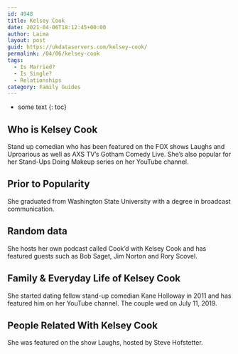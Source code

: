 ```yaml
---
id: 4948
title: Kelsey Cook
date: 2021-04-06T18:12:45+00:00
author: Laima
layout: post
guid: https://ukdataservers.com/kelsey-cook/
permalink: /04/06/kelsey-cook
tags:
  - Is Married?
  - Is Single?
  - Relationships
category: Family Guides
---
```


* some text
{: toc}


## Who is Kelsey Cook
                  
                  
                  
Stand up comedian who has been featured on the FOX shows Laughs and Uproarious as well as AXS TV&#8217;s Gotham Comedy Live. She&#8217;s also popular for her Stand-Ups Doing Makeup series on her YouTube channel.
                  
              
            
              
            
                
                
                
## Prior to Popularity
                  
                  
                  
She graduated from Washington State University with a degree in broadcast communication.
                  
              
            
              
            
                
                
                
## Random data
                  
                  
                  
She hosts her own podcast called Cook&#8217;d with Kelsey Cook and has featured guests such as Bob Saget, Jim Norton and Rory Scovel.
                  
              
            
              
            
                
                
                
## Family & Everyday Life of Kelsey Cook
                  
                  
                  
She started dating fellow stand-up comedian Kane Holloway in 2011 and has featured him on her YouTube channel. The couple wed on July 11, 2019.
                  
              
            
              
            
                
                
                
## People Related With Kelsey Cook
                  
                  
                  
She was featured on the show Laughs, hosted by Steve Hofstetter.
                  
              
            
              
            
                
              
            
              
              
            
            
              
            
          
          
          